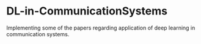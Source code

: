# DL-in-CommunicationSystems
Implementing some of the papers regarding application of deep learning in communication systems.
